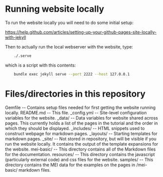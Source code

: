 

Running website locally
=======================

To run the website locally you will need to do some initial setup:

https://help.github.com/articles/setting-up-your-github-pages-site-locally-with-jekyll

Then to actually run the local webserver with the website, type:

```bash
	./.serve
```

which is a script with this contents:

```bash
	bundle exec jekyll serve --port 2222 --host 127.0.0.1
```



Files/directories in this repository
====================================

Gemfile		-- Contains setup files needed for first getting the website
			running locally.
README.md	-- This file.
_config.yml	-- Site-level configuration variables for the website.
_data/		-- Data variables for website shared across pages.  This currently
			holds a list of the pages in the tutorial and the order
			in which they should be displayed.
_includes/	-- HTML snippets used to construct webpage for markdown pages.
_layouts/	-- Starting templates for markdown pages.
_site/		-- Not stored in repository, but will be visible if you run the
			website locally.  It contains the output of the
			template expansions for the website.
mei-basic/	-- This directory contains all of the Markdown files for the documentation.
resources/	-- This directory contains the javascript (particularly external code)
			and css files for the website.
samples/	-- This directory contains the MEI data for the examples on the pages
			in /mei-basic/ markdown files.
